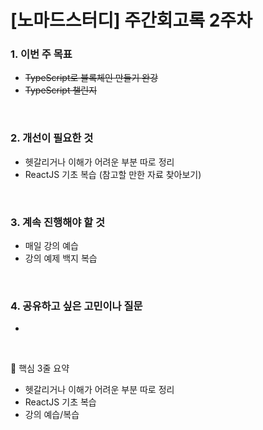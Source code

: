 # [노마드스터디] 주간회고록 2주차

### 1. 이번 주 목표

- ~~TypeScript로 블록체인 만들기 완강~~
- ~~TypeScript 챌린지~~

<br>

### 2. 개선이 필요한 것

- 헷갈리거나 이해가 어려운 부분 따로 정리
- ReactJS 기초 복습 (참고할 만한 자료 찾아보기)

<br>

### 3. 계속 진행해야 할 것

- 매일 강의 예습
- 강의 예제 백지 복습

<br>

### 4. 공유하고 싶은 고민이나 질문

-

<br>

🤖 핵심 3줄 요약

- 헷갈리거나 이해가 어려운 부분 따로 정리
- ReactJS 기초 복습
- 강의 예습/복습
